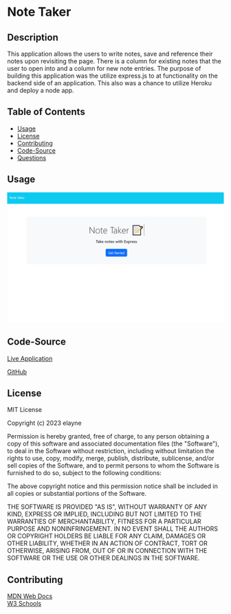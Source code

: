 # Note Taker

## Description
This application allows the users to write notes, save and reference their notes upon revisiting the page.  There is a column for existing notes that the user to open into and a column for new note entries.  The purpose of building this application was the utilize express.js to at functionality on the backend side of an application.  This also was a chance to utilize Heroku and deploy a node app.

## Table of Contents
- [Usage](#usage)
- [License](#license)
- [Contributing](#contributing)
- [Code-Source](#code-source)
- [Questions](#questions)


## Usage
![webpageimage](/public/assets/images/note-taker.png)

## Code-Source
[Live Application]()

[GitHub](https://github.com/ellacheu/note-taker)

## License
MIT License

Copyright (c) 2023 elayne

Permission is hereby granted, free of charge, to any person obtaining a copy of this software and associated documentation files (the "Software"), to deal in the Software without restriction, including without limitation the rights to use, copy, modify, merge, publish, distribute, sublicense, and/or sell copies of the Software, and to permit persons to whom the Software is furnished to do so, subject to the following conditions:

The above copyright notice and this permission notice shall be included in all copies or substantial portions of the Software.

THE SOFTWARE IS PROVIDED "AS IS", WITHOUT WARRANTY OF ANY KIND, EXPRESS OR IMPLIED, INCLUDING BUT NOT LIMITED TO THE WARRANTIES OF MERCHANTABILITY, FITNESS FOR A PARTICULAR PURPOSE AND NONINFRINGEMENT. IN NO EVENT SHALL THE AUTHORS OR COPYRIGHT HOLDERS BE LIABLE FOR ANY CLAIM, DAMAGES OR OTHER LIABILITY, WHETHER IN AN ACTION OF CONTRACT, TORT OR OTHERWISE, ARISING FROM, OUT OF OR IN CONNECTION WITH THE SOFTWARE OR THE USE OR OTHER DEALINGS IN THE SOFTWARE.

## Contributing
[MDN Web Docs](https://developer.mozilla.org/en-US/) <br> [W3 Schools](https://www.w3schools.com/)




